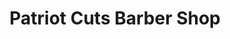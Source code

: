 ---
title: "Patriot Cuts Barber Shop"
url: /san-antonio/patriot-cuts-barber-shop/
shop: hairdresser
---